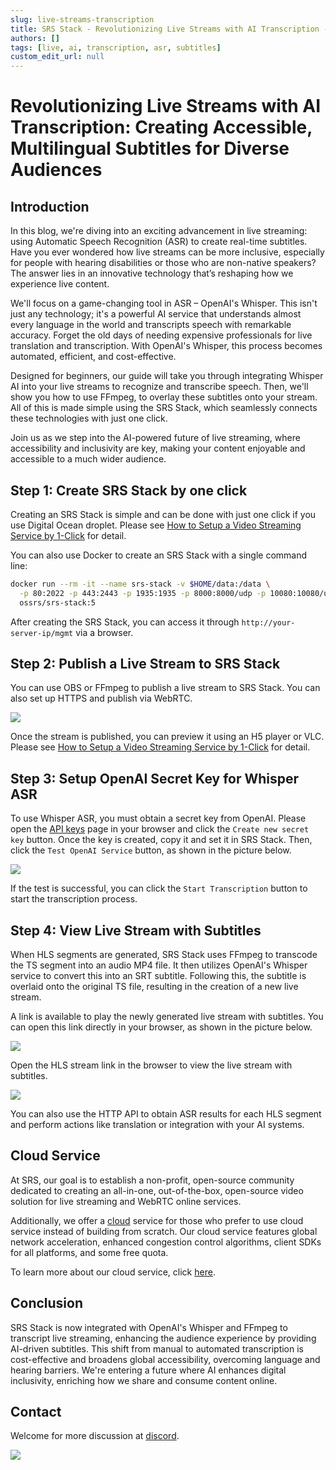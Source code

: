 ```yaml
---
slug: live-streams-transcription
title: SRS Stack - Revolutionizing Live Streams with AI Transcription - Creating Accessible, Multilingual Subtitles for Diverse Audiences
authors: []
tags: [live, ai, transcription, asr, subtitles]
custom_edit_url: null
---
```


# Revolutionizing Live Streams with AI Transcription: Creating Accessible, Multilingual Subtitles for Diverse Audiences

## Introduction

In this blog, we're diving into an exciting advancement in live streaming: using Automatic Speech 
Recognition (ASR) to create real-time subtitles. Have you ever wondered how live streams can be more 
inclusive, especially for people with hearing disabilities or those who are non-native speakers? 
The answer lies in an innovative technology that’s reshaping how we experience live content.

<!--truncate-->

We'll focus on a game-changing tool in ASR – OpenAI's Whisper. This isn't just any technology; it's 
a powerful AI service that understands almost every language in the world and transcripts speech 
with remarkable accuracy. Forget the old days of needing expensive professionals for live translation 
and transcription. With OpenAI's Whisper, this process becomes automated, efficient, and cost-effective.

Designed for beginners, our guide will take you through integrating Whisper AI into your live streams 
to recognize and transcribe speech. Then, we'll show you how to use FFmpeg, to overlay these subtitles 
onto your stream. All of this is made simple using the SRS Stack, which seamlessly connects these 
technologies with just one click.

Join us as we step into the AI-powered future of live streaming, where accessibility and inclusivity 
are key, making your content enjoyable and accessible to a much wider audience.

## Step 1: Create SRS Stack by one click

Creating an SRS Stack is simple and can be done with just one click if you use Digital Ocean droplet.
Please see [How to Setup a Video Streaming Service by 1-Click](./2022-04-09-SRS-Stack-Tutorial.md) for detail.

You can also use Docker to create an SRS Stack with a single command line:

```bash
docker run --rm -it --name srs-stack -v $HOME/data:/data \
  -p 80:2022 -p 443:2443 -p 1935:1935 -p 8000:8000/udp -p 10080:10080/udp \
  ossrs/srs-stack:5
```

After creating the SRS Stack, you can access it through `http://your-server-ip/mgmt` via a browser.

## Step 2: Publish a Live Stream to SRS Stack

You can use OBS or FFmpeg to publish a live stream to SRS Stack. You can also set up HTTPS and publish via WebRTC.

![](/img/blog-2023-11-28-01.png)

Once the stream is published, you can preview it using an H5 player or VLC.
Please see [How to Setup a Video Streaming Service by 1-Click](./2022-04-09-SRS-Stack-Tutorial.md) for detail.

## Step 3: Setup OpenAI Secret Key for Whisper ASR

To use Whisper ASR, you must obtain a secret key from OpenAI. Please open the [API keys](https://platform.openai.com/api-keys) 
page in your browser and click the `Create new secret key` button. Once the key is created, copy it and set it in SRS Stack. 
Then, click the `Test OpenAI Service` button, as shown in the picture below.

![](/img/blog-2023-11-28-03.png)

If the test is successful, you can click the `Start Transcription` button to start the transcription process.

## Step 4: View Live Stream with Subtitles

When HLS segments are generated, SRS Stack uses FFmpeg to transcode the TS segment into an audio MP4 file. 
It then utilizes OpenAI's Whisper service to convert this into an SRT subtitle. Following this, the subtitle 
is overlaid onto the original TS file, resulting in the creation of a new live stream.

A link is available to play the newly generated live stream with subtitles. You can open this link directly 
in your browser, as shown in the picture below.

![](/img/blog-2023-11-28-05.png)

Open the HLS stream link in the browser to view the live stream with subtitles.

![](/img/blog-2023-11-28-07.png)

You can also use the HTTP API to obtain ASR results for each HLS segment and perform actions like translation 
or integration with your AI systems.

## Cloud Service

At SRS, our goal is to establish a non-profit, open-source community dedicated to creating an all-in-one,
out-of-the-box, open-source video solution for live streaming and WebRTC online services.

Additionally, we offer a [cloud](/cloud) service for those who prefer to use cloud service instead of building from
scratch. Our cloud service features global network acceleration, enhanced congestion control algorithms,
client SDKs for all platforms, and some free quota.

To learn more about our cloud service, click [here](/docs/v6/doc/cloud).

## Conclusion

SRS Stack is now integrated with OpenAI's Whisper and FFmpeg to transcript live streaming, enhancing the 
audience experience by providing AI-driven subtitles. This shift from manual to automated transcription is 
cost-effective and broadens global accessibility, overcoming language and hearing barriers. We're entering 
a future where AI enhances digital inclusivity, enriching how we share and consume content online.

## Contact

Welcome for more discussion at [discord](https://discord.gg/bQUPDRqy79).

![](https://ossrs.io/gif/v1/sls.gif?site=ossrs.io&path=/lts/blog-en/23-11-28-SRS-Stack-Live-Streams-Transcription)
